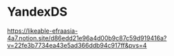 # YandexDS
https://likeable-efraasia-4a7.notion.site/d86edd21e96a4d00b9c87c59d919416a?v=22fe3b7734ea43e5ad366ddb94c917ff&pvs=4
